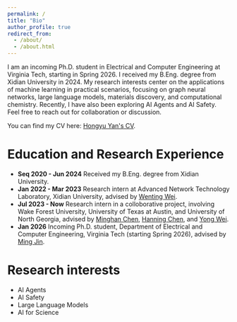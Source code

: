 ```yaml
---
permalink: /
title: "Bio"
author_profile: true
redirect_from: 
  - /about/
  - /about.html
---
```


I am an incoming Ph.D. student in Electrical and Computer Engineering at Virginia Tech, starting in Spring 2026. I received my B.Eng. degree from Xidian University in 2024. My research interests center on the applications of machine learning in practical scenarios, focusing on graph neural networks, large language models, materials discovery, and computational chemistry. Recently, I have also been exploring AI Agents and AI Safety. Feel free to reach out for collaboration or discussion.

You can find my CV here: [Hongyu Yan's CV](https://github.com/01Yan/hyyan.github.io/raw/master/files/Resume-YAN%20Hongyu.pdf).

Education and Research Experience
======
- **Seq 2020 - Jun 2024** Received my B.Eng. degree from Xidian University.
- **Jan 2022 - Mar 2023** Research intern at Advanced Network Technology Laboratory, Xidian University, advised by [Wenting Wei](https://faculty.xidian.edu.cn/WEIWENTING/zh_CN/index.htm).
- **Jul 2023 - Now** Research intern in a colloborative project, involving Wake Forest University, University of Texas at Austin, and University of North Georgia, advised by [Minghan Chen](https://chenm.sites.wfu.edu/), [Hanning Chen](https://tacc.utexas.edu/about/staff-directory/hanning-chen/), and [Yong Wei](https://yweihpu.github.io/WeiLab/).
- **Jan 2026** Incoming Ph.D. student, Department of Electrical and Computer Engineering, Virginia Tech (starting Spring 2026), advised by [Ming Jin](https://ece.vt.edu/people/profile/jinming.html).

Research interests
======
- AI Agents
- AI Safety
- Large Language Models
- AI for Science
